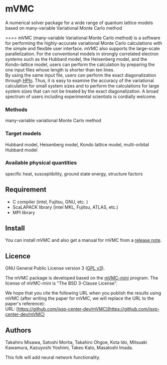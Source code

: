 # mVMC

A numerical solver package for a wide range of quantum lattice models based on many-variable Variational Monte Carlo method

====
mVMC (many-variable Variational Monte Carlo method)
is a software for performing the highly-accurate 
variational Monte Carlo calculations
with the simple and flexible user interface.
mVMC also supports the large-scale parallelization.
For the conventional models in strongly correlated electron systems such as the Hubbard model, the Heisenberg model, and the Kondo-lattice model,
users can perform the calculation by preparing the one input files whose length is shorter than ten lines.  
By using the same input file, users can perform the exact diagonalization through [HPhi](https://github.com/QLMS/HPhi/releases).
Thus, it is easy to examine the accuracy of the variational calculation for small system sizes
and to perform the calculations 
for large system sizes that can not be treated 
by the exact diagonalization.
A broad spectrum of users including experimental scientists is cordially welcome.


### Methods
many-variable variational Monte Carlo method


### Target models
Hubbard model, Heisenberg model, Kondo lattice model, multi-orbital Hubbard model

### Available physical quantities
specific heat, susceptibility, ground state energy, structure factors


## Requirement
- C compiler (intel, Fujitsu, GNU, etc. ) 
- ScaLAPACK library (intel MKL, Fujitsu, ATLAS, etc.) 
- MPI library

## Install

You can install mVMC and also get a manual for mVMC from a [release note](https://github.com/issp-center-dev/mVMC/releases).


## Licence

GNU General Public License version 3 ([GPL v3](http://www.gnu.org/licenses/gpl-3.0.en.html)). 

The mVMC package is developed based on the [mVMC-mini](https://github.com/fiber-miniapp/mVMC-mini) program. The license of mVMC-mini is "The BSD 3-Clause License".

We hope that you cite the following URL when you publish the results using mVMC (after writing the paper for mVMC, we will replace the URL to the paper's reference):  
URL: [https://github.com/issp-center-dev/mVMC](https://github.com/issp-center-dev/mVMC)

## Authors
Takahiro Misawa, Satoshi Morita, Takahiro Ohgoe, Kota Ido,  Mitsuaki Kawamura, Kazuyoshi Yoshimi, Takeo Kato, Masatoshi Imada.

This folk will add neural network functionality.
